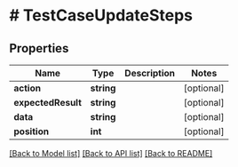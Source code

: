 # # TestCaseUpdateSteps

## Properties

Name | Type | Description | Notes
------------ | ------------- | ------------- | -------------
**action** | **string** |  | [optional]
**expectedResult** | **string** |  | [optional]
**data** | **string** |  | [optional]
**position** | **int** |  | [optional]

[[Back to Model list]](../../README.md#models) [[Back to API list]](../../README.md#endpoints) [[Back to README]](../../README.md)
